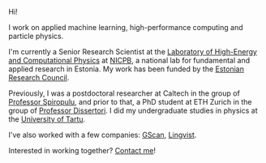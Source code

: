 Hi!

I work on applied machine learning, high-performance computing and particle physics.

I'm currently a Senior Research Scientist at the [Laboratory of High-Energy and Computational Physics](https://kbfi.ee/high-energy-and-computational-physics/?lang=en) at [NICPB](https://www.kbfi.ee), a national lab for fundamental and applied research in Estonia. My work has been funded by the [Estonian Research Council](https://etag.ee/en/). 

Previously, I was a postdoctoral researcher at Caltech in the group of [Professor Spiropulu](https://pma.caltech.edu/people/maria-spiropulu), and prior to that, a PhD student at ETH Zurich in the group of [Professor Dissertori](https://dissertori-group.ethz.ch/). I did my undergraduate studies in physics at the [University of Tartu](https://ut.ee/en). 

I've also worked with a few companies: [GScan](https://www.gscan.eu/technology), [Lingvist](https://lingvist.io/blog/is-there-a-map-for-learning-a-language/).

Interested in working together? [Contact me](https://www.linkedin.com/in/joosep-pata/)!
